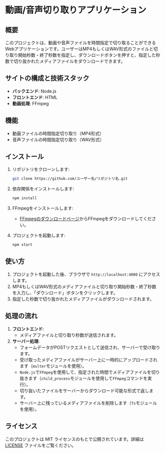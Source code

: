 # 動画/音声切り取りアプリケーション

## 概要
このプロジェクトは、動画や音声ファイルを時間指定で切り取ることができるWebアプリケーションです。ユーザーはMP4もしくはWAV形式のファイルと切り取り開始秒数・終了秒数を指定し、ダウンロードボタンを押すと、指定した秒数で切り抜かれたメディアファイルをダウンロードできます。

## サイトの構成と技術スタック
- **バックエンド**: Node.js
- **フロントエンド**: HTML
- **動画処理**: FFmpeg

## 機能
- 動画ファイルの時間指定切り取り（MP4形式）
- 音声ファイルの時間指定切り取り（WAV形式）

## インストール
1. リポジトリをクローンします:
    ```bash
    git clone https://github.com/ユーザー名/リポジトリ名.git
    ```
2. 依存関係をインストールします:
    ```bash
    npm install
    ```

3. FFmpegをインストールします:
   - [FFmpegのダウンロードページ](https://www.ffmpeg.org/download.html)からFFmpegをダウンロードしてください。

4. プロジェクトを起動します:
    ```bash
    npm start
    ```
    
## 使い方
1. プロジェクトを起動した後、ブラウザで `http://localhost:4000` にアクセスします。
2. MP4もしくはWAV形式のメディアファイルと切り取り開始秒数・終了秒数を入力し、「ダウンロード」ボタンをクリックします。
3. 指定した秒数で切り抜かれたメディアファイルがダウンロードされます。

## 処理の流れ
1. **フロントエンド**:
    - メディアファイルと切り取り秒数が送信されます。
2. **サーバー処理**:
    - フォームデータがPOSTリクエストとして送信され、サーバーで受け取ります。
    - 受け取ったメディアファイルがサーバー上に一時的にアップロードされます（`multer`モジュールを使用）。
    - `Node.js`で`FFmpeg`を使用して、指定された時間でメディアファイルを切り抜きます（`child_process`モジュールを使用して`FFmpeg`コマンドを実行）。
    - 切り抜いたファイルをサーバーからダウンロード可能な形式で返します。
    - サーバー上に残っているメディアファイルを削除します（`fs`モジュールを使用）。


## ライセンス
このプロジェクトは MIT ライセンスのもとで公開されています。詳細は [LICENSE](LICENSE) ファイルをご覧ください。



